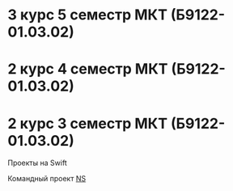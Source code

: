 3 курс 5 семестр МКТ (Б9122-01.03.02)
=====================================================================================================================================================================



2 курс 4 семестр МКТ (Б9122-01.03.02)
=====================================================================================================================================================================


2 курс 3 семестр МКТ (Б9122-01.03.02)
=====================================================================================================================================================================
Проекты на Swift

Командный проект [NS](https://github.com/Dilijorwen/NS)





